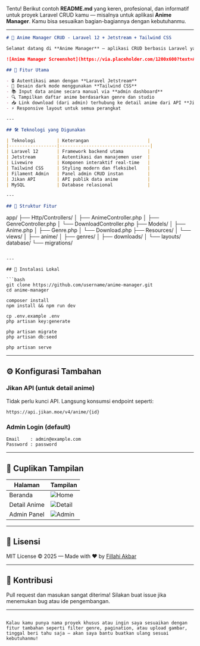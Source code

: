 Tentu! Berikut contoh **README.md** yang keren, profesional, dan informatif untuk proyek Laravel CRUD kamu — misalnya untuk aplikasi **Anime Manager**. Kamu bisa sesuaikan bagian-bagiannya dengan kebutuhanmu.

---

```markdown
# 🎌 Anime Manager CRUD - Laravel 12 + Jetstream + Tailwind CSS

Selamat datang di **Anime Manager** — aplikasi CRUD berbasis Laravel yang digunakan untuk mengelola koleksi anime, lengkap dengan fitur backend admin dan frontend publik.

![Anime Manager Screenshot](https://via.placeholder.com/1200x600?text=Anime+Manager+Screenshot)

## 🚀 Fitur Utama

- 🔒 Autentikasi aman dengan **Laravel Jetstream**
- 🎨 Desain dark mode menggunakan **Tailwind CSS**
- 📚 Input data anime secara manual via **admin dashboard**
- 🔍 Tampilkan daftar anime berdasarkan genre dan studio
- 📥 Link download (dari admin) terhubung ke detail anime dari API **Jikan**
- ⚡ Responsive layout untuk semua perangkat

---

## 🛠️ Teknologi yang Digunakan

| Teknologi        | Keterangan                      |
|------------------|----------------------------------|
| Laravel 12       | Framework backend utama         |
| Jetstream        | Autentikasi dan manajemen user  |
| Livewire         | Komponen interaktif real-time   |
| Tailwind CSS     | Styling modern dan fleksibel    |
| Filament Admin   | Panel admin CRUD instan         |
| Jikan API        | API publik data anime           |
| MySQL            | Database relasional             |

---

## 📂 Struktur Fitur

```

app/
├── Http/Controllers/
│   ├── AnimeController.php
│   ├── GenreController.php
│   └── DownloadController.php
├── Models/
│   ├── Anime.php
│   ├── Genre.php
│   └── Download.php
├── Resources/
│   └── views/
│       ├── anime/
│       ├── genres/
│       ├── downloads/
│       └── layouts/
database/
└── migrations/

````

---

## 🔧 Instalasi Lokal

```bash
git clone https://github.com/username/anime-manager.git
cd anime-manager

composer install
npm install && npm run dev

cp .env.example .env
php artisan key:generate

php artisan migrate
php artisan db:seed

php artisan serve
````

---

## ⚙️ Konfigurasi Tambahan

### Jikan API (untuk detail anime)

Tidak perlu kunci API. Langsung konsumsi endpoint seperti:

```
https://api.jikan.moe/v4/anime/{id}
```

### Admin Login (default)

```
Email    : admin@example.com
Password : password
```

---

## 📸 Cuplikan Tampilan

| Halaman      | Tampilan                                                         |
| ------------ | ---------------------------------------------------------------- |
| Beranda      | ![Home](https://via.placeholder.com/400x200?text=Beranda)        |
| Detail Anime | ![Detail](https://via.placeholder.com/400x200?text=Detail+Anime) |
| Admin Panel  | ![Admin](https://via.placeholder.com/400x200?text=Panel+Admin)   |

---

## 📃 Lisensi

MIT License © 2025 — Made with ❤️ by [Fillahi Akbar](mailto:fillahi099q@gmail.com)

---

## 🤝 Kontribusi

Pull request dan masukan sangat diterima!
Silakan buat issue jika menemukan bug atau ide pengembangan.

---

```

Kalau kamu punya nama proyek khusus atau ingin saya sesuaikan dengan fitur tambahan seperti filter genre, pagination, atau upload gambar, tinggal beri tahu saja — akan saya bantu buatkan ulang sesuai kebutuhanmu!
```
